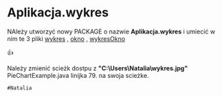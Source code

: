 # Aplikacja.wykres

NAleży utworzyć nowy PACKAGE o nazwie **Aplikacja.wykres**
i umiecić w nim te 3 pliki [wykres](https://github.com/projekt-zespolowy-2015/Aplikacja.wykres/blob/master/PieChartExample.java) ,  [okno](https://github.com/projekt-zespolowy-2015/Aplikacja.wykres/blob/master/Wykres.java) , [wykresOkno](https://github.com/projekt-zespolowy-2015/Aplikacja.wykres/blob/master/WykresOkno.java)

:+1:


Należy zmienić scieżk dostpu z **"C:\\Users\\Natalia\\wykres.jpg"** PieChartExample.java linijka 79. na swoja scieżke.

```
#Natalia
```

